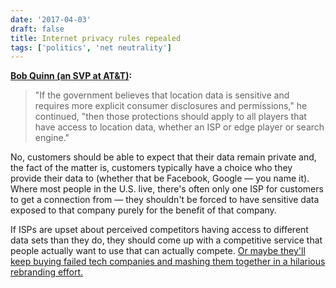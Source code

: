 ```yaml
---
date: '2017-04-03'
draft: false
title: Internet privacy rules repealed
tags: ['politics', 'net neutrality']
---
```


**[Bob Quinn (an SVP at AT&T)](https://www.recode.net/2017/4/3/15169748/donald-trump-ends-federal-online-privacy-rules-fcc-data-advertisers):**

> "If the government believes that location data is sensitive and requires more explicit consumer disclosures and permissions," he continued, "then those protections should apply to all players that have access to location data, whether an ISP or edge player or search engine."

No, customers should be able to expect that their data remain private and, the fact of the matter is, customers typically have a choice who they provide their data to (whether that be Facebook, Google — you name it).<!-- excerpt --> Where most people in the U.S. live, there's often only one ISP for customers to get a connection from — they shouldn't be forced to have sensitive data exposed to that company purely for the benefit of that company.

If ISPs are upset about perceived competitors having access to different data sets than they do, they should come up with a competitive service that people actually want to use that can actually compete. [Or maybe they'll keep buying failed tech companies and mashing them together in a hilarious rebranding effort.](http://www.theverge.com/2017/4/3/15166872/aol-verizon-oath-announced-merger-rebranding-new-name-logo)
